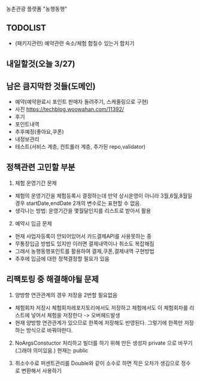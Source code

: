 농촌관광 플랫폼 "농행동행"

## TODOLIST
- (패키지관련) 예약관련 숙소/체험 합칠수 있는거 합치기
### 
## 내일할것(오늘 3/27)


## 남은 큼지막한 것들(도메인)
- 예약(예약완료시 포인트 판매자 돌려주기, 스케줄링으로 구현)
- 사진 https://techblog.woowahan.com/11392/
- 후기
- 포인트내역
- 추후예정(좋아요,쿠폰)
- 내정보관리
- 테스트(서비스 계층, 컨트롤러 계층, 추가된 repo,validator)

## 정책관련 고민할 부분
1. 체험 운영기간 문제
- 체험의 운영기간을 체험등록시 결정하는데 만약 상시운영이 아니라 3월,6월,8월일 경우 startDate,endDate 2개의 변수로는 표현할 수 없음.
- 생각나는 방법: 운영기간을 몇월달인지를 리스트로 받아서 활용

2. 예약시 입금 문제
- 현재 사업자등록이 안되어있어서 카드결제API를 사용못하는 중
- 무통장입금 방법도 있지만 이러면 결제내역이나 취소도 복잡해짐
- 그래서 농행동행포인트를 활용하여 결제,쿠폰,결제내역 구현방법
- 추후에 입금에 대한 정책결정할 필요가 있음

## 리팩토링 중 해결해야될 문제
1. 양방향 연관관계의 경우 저장을 2번할 필요없음
- 체험회차 저장시 체험회차레포지토리에서도 저장하고 체험에서도 이 체험회차를 리스트에 넣어서 체험을 저장한다 -> 오버헤드발생
- 현재 양방향 연관관계가 있으므로 한쪽에 저장해도 반영된다. 그렇기에 한쪽만 저장하는 방식으로 바꿔야한다.

2. NoArgsConstuctor 처리하고 빌더를 하기 위해 만든 생성자 private 으로 바꾸기(그래야 의미있음.) 현재는 public

3. 취소수수료 퍼센트관리를 Double와 같이 소수로 하면 작은 오차가 생김으로 정수로 변환해서 사용하기